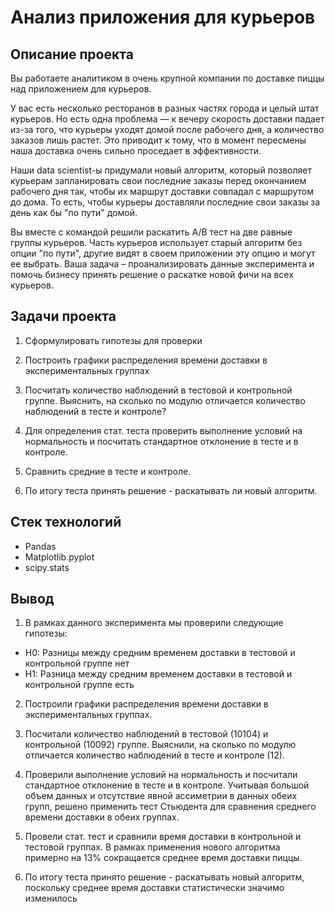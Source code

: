 # Анализ приложения для курьеров

## Описание проекта

Вы работаете аналитиком в очень крупной компании по доставке пиццы над приложением для курьеров.

У вас есть несколько ресторанов в разных частях города и целый штат курьеров. Но есть одна проблема — к вечеру скорость доставки падает из-за того, что курьеры уходят домой после рабочего дня, а количество заказов лишь растет. Это приводит к тому, что в момент пересмены наша доставка очень сильно проседает в эффективности. 

Наши data scientist-ы придумали новый алгоритм, который позволяет курьерам запланировать свои последние заказы перед окончанием рабочего дня так, чтобы их маршрут доставки совпадал с маршрутом до дома. То есть, чтобы курьеры доставляли последние свои заказы за день как бы "по пути" домой. 

Вы вместе с командой решили раскатить A/B тест на две равные группы курьеров. Часть курьеров использует старый алгоритм без опции "по пути", другие видят в своем приложении эту опцию и могут ее выбрать. Ваша задача – проанализировать данные эксперимента и помочь бизнесу принять решение о раскатке новой фичи на всех курьеров.


## Задачи проекта

1.  Сформулировать гипотезы для проверки

2. Построить графики распределения времени доставки в экспериментальных группах

3. Посчитать количество наблюдений в тестовой и контрольной группе. Выяснить, на сколько по модулю отличается количество наблюдений в тесте и контроле?

4. Для определения стат. теста проверить выполнение условий на нормальность и посчитать стандартное отклонение в тесте и в контроле.

5. Сравнить средние в тесте и контроле.

6. По итогу теста принять решение - раскатывать ли новый алгоритм.


## Стек технологий
* Pandas
* Matplotlib.pyplot
* scipy.stats


## Вывод

1.  В рамках данного эксперимента мы проверили следующие гипотезы:
* H0: Разницы между средним временем доставки в тестовой и контрольной группе нет
* H1: Разница между средним временем доставки в тестовой и контрольной группе есть

2. Построили графики распределения времени доставки в экспериментальных группах. 

3. Посчитали количество наблюдений в тестовой (10104) и контрольной (10092) группе. Выяснили, на сколько по модулю отличается количество наблюдений в тесте и контроле (12).

4. Проверили выполнение условий на нормальность и посчитали стандартное отклонение в тесте и в контроле. Учитывая большой объем данных и отсутствие явной ассиметрии в данных обеих групп, решено применить тест Стьюдента для сравнения среднего времени доставки в обеих группах.

5. Провели стат. тест и сравнили время доставки в контрольной и тестовой группах. В рамках применения нового алгоритма примерно на 13% сокращается среднее время доставки пиццы.

6. По итогу теста принято решение - раскатывать новый алгоритм, поскольку среднее время доставки статистически значимо изменилось

